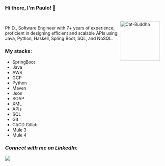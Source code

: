 

 ### Hi there, I'm Paulo!  👋 
 
 <div style="display: inline_block"><br>
<img align="right" alt="Cat-Buddha" height="130" width="130" <img src="https://media3.giphy.com/media/8mvV5eUXkM18iCm5Eg/giphy.gif?cid=790b76116aebee855683928336857d69c9b04caebad8aaec&rid=giphy.gif&ct=g" />
</div>

Ph.D., Software Engineer with 7+ years of experience, proficient in designing efficient and scalable APIs using Java, Python, Haskell, Spring Boot, SQL, and NoSQL.

### My stacks:
- SpringBoot
- Java
- AWS
- GCP
- Python
- Maven
- Json
- SOAP
- XML
- APIs
- SQL
- Git
- CI/CD Gitlab
- Mule 3
- Mule 4

### *Connect with me on LinkedIn:*
<a href="https://www.linkedin.com/in/paulo-oliveira-java/" target="_blank"><img src="https://img.shields.io/badge/LinkedIn-0077B5?style=for-the-badge&logo=linkedin&logoColor=white" target="_blank"></a>





<!---
PJ-Oliveira/PJ-Oliveira is a ✨ special ✨ repository because its `README.md` (this file) appears on your GitHub profile.
You can click the Preview link to take a look at your changes.
--->
